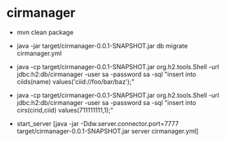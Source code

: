 cirmanager
==========

- mvn clean package

- java -jar target/cirmanager-0.0.1-SNAPSHOT.jar db migrate cirmanager.yml

- java -cp target/cirmanager-0.0.1-SNAPSHOT.jar org.h2.tools.Shell -url jdbc:h2:db/cirmanager -user sa -password sa -sql "insert into ciids(name) values('ciid://foo/bar/baz');"
- java -cp target/cirmanager-0.0.1-SNAPSHOT.jar org.h2.tools.Shell -url jdbc:h2:db/cirmanager -user sa -password sa -sql "insert into cirs(cirid,ciid) values(711111111,1);"

- start_server [java -jar -Ddw.server.connector.port=7777 target/cirmanager-0.0.1-SNAPSHOT.jar server cirmanager.yml]
